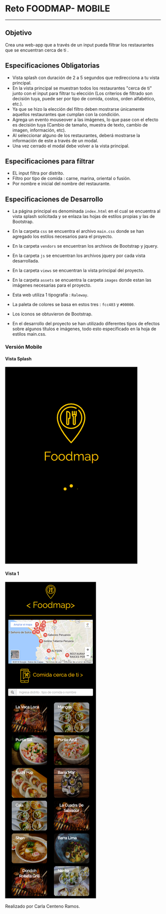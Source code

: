 # Reto FOODMAP- MOBILE
---
## Objetivo

Crea una web-app que a través de un input pueda filtrar los restaurantes que se encuentran cerca de ti .

## Especificaciones Obligatorias

* Vista splash con duración de 2 a 5 segundos que redirecciona a tu vista principal. 
* En la vista principal se muestran todos los restaurantes "cerca de ti" junto con el input para filtrar tu elección (Los criterios de filtrado son decisión tuya, puede ser por tipo de comida, costos, orden alfabético, etc.).  
* Ya que se hizo la elección del filtro deben mostrarse únicamente aquellos restaurantes que cumplan con la condición. 
* Agrega un evento mouseover a las imágenes, lo que pase con el efecto es decisión tuya (Cambio de tamaño, muestra de texto, cambio de imagen, información, etc). 
* Al seleccionar alguno de los restaurantes, deberá mostrarse la información de este a través de un modal. 
* Una vez cerrado el modal debe volver a la vista principal. 

## Especificaciones para filtrar

* EL input filtra por distrito.
* Filtro  por tipo de comida : carne, marina, oriental o fusión.
* Por nombre e inicial del nombre del restaurante.

## Especificaciones de Desarrollo

* La página principal es denominada `index.html` en el cual se encuentra al vista splash solicitada  y se enlaza las hojas de estilos propias y las de Bootstrap.

* En la carpeta `css` se encuentra el archivo `main.css` donde se han agregado los  estilos necesarios para el proyecto.

* En la carpeta `vendors` se encuentran los archivos de Bootstrap y jquery.

* En la carpeta `js` se encuentran los archivos jquery por cada vista desarrollada.

* En la carpeta `views` se encuentran la vista principal del proyecto.

* En la carpeta `assets` se encuentra la carpeta `images` donde estan las imágenes necesarias para el proyecto.

* Esta web utiliza 1 tipografía :   `Raleway`.

* La paleta de colores se basa en estos tres : `fcc403` y   `#00000`.

* Los íconos se obtuvieron de  Bootstrap.

* En el desarrollo del proyecto se han utilizado diferentes tipos de efectos sobre algunos títulos e imágenes, todo esto especificado en la hoja de estilos main.css.


### Versión Mobile

#### Vista Splash
![Con titulo](assets/docs/index.png "titulo")

#### Vista 1
![Con titulo](assets/docs/page1.png "titulo")



Realizado por Carla Centeno Ramos.
